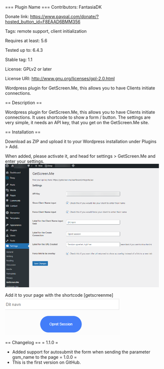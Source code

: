 === Plugin Name ===
Contributors: FantasiaDK

Donate link: https://www.paypal.com/donate/?hosted_button_id=F8EAAD6BMM356

Tags: remote support, client initialization

Requires at least: 5.6

Tested up to: 6.4.3

Stable tag: 1.1

License: GPLv2 or later

License URI: http://www.gnu.org/licenses/gpl-2.0.html

Wordpress plugin for GetScreen.Me, this allows you to have Clients initiate connections.

== Description ==

Wordpress plugin for GetScreen.Me, this allows you to have Clients initiate connections.
It uses shortcode to show a form / button.
The settings are very simple, it needs an API key, that you get on the GetScreen.Me site.

== Installation ==

Download as ZIP and upload it to your Wordpress installation under Plugins > Add.

When added, please activate it, and head for settings > GetScreen.Me and enter your settings.
![Alt text](assets/settings.png)

Add it to your page with the shortcode [getscreenme]
![Alt text](assets/frontpage.png)

== Changelog ==
= 1.1.0 =
* Added support for autosubmit the form when sending the parameter gsm_name to the page
= 1.0.0 =
* This is the first version on GitHub.